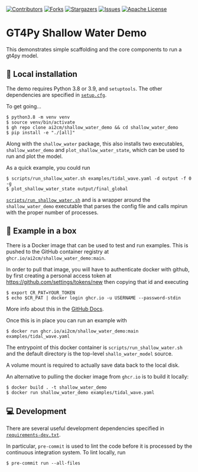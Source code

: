 [![Contributors][contributors-shield]][contributors-url]
[![Forks][forks-shield]][forks-url]
[![Stargazers][stars-shield]][stars-url]
[![Issues][issues-shield]][issues-url]
[![Apache License][license-shield]][license-url]

# GT4Py Shallow Water Demo

This demonstrates simple scaffolding and the core components to run a gt4py model.

## 🐝 Local installation

The demo requires Python 3.8 or 3.9, and `setuptools`. The other dependencies are
specified in [`setup.cfg`](https://github.com/ai2cm/shallow_water_demo/blob/main/setup.cfg).

To get going...

```shell
$ python3.8 -m venv venv
$ source venv/bin/activate
$ gh repo clone ai2cm/shallow_water_demo && cd shallow_water_demo
$ pip install -e "./[all]"
```

Along with the `shallow_water` package, this also installs two executables, `shallow_water_demo` and `plot_shallow_water_state`, which can be used to run and plot the model.

As a quick example, you could run

```
$ scripts/run_shallow_water.sh examples/tidal_wave.yaml -d output -f 0 -g
$ plot_shallow_water_state output/final_global
```

[`scripts/run_shallow_water.sh`](https://github.com/ai2cm/shallow_water_demo/blob/main/scripts/run_shallow_water.sh) and is a wrapper around the `shallow_water_demo` executable that parses the config file and calls mpirun with the proper number of processes.

## 🍱 Example in a box

There is a Docker image that can be used to test and run examples.
This is pushed to the GitHub container registry at `ghcr.io/ai2cm/shallow_water_demo:main`.

In order to pull that image, you will have to authenticate docker with github, by first
creating a personal access token at https://github.com/settings/tokens/new then copying
that id and executing

```shell
$ export CR_PAT=YOUR_TOKEN
$ echo $CR_PAT | docker login ghcr.io -u USERNAME --password-stdin
```

More info about this in the [GitHub Docs](https://docs.github.com/en/packages/working-with-a-github-packages-registry/working-with-the-container-registry).

Once this is in place you can run an example with

```shell
$ docker run ghcr.io/ai2cm/shallow_water_demo:main examples/tidal_wave.yaml
```

The entrypoint of this docker container is `scripts/run_shallow_water.sh` and the default directory is the top-level `shallo_water_model` source.

A volume mount is required to actually save data back to the local disk.

An alternative to pulling the docker image from `ghcr.io` is to build it locally:

```shell
$ docker build . -t shallow_water_demo
$ docker run shallow_water_demo examples/tidal_wave.yaml
```

## 💻 Development

There are several useful development dependencies specified in [`requirements-dev.txt`](https://github.com/ai2cm/shallow_water_demo/blob/main/requirements-dev.txt).

In particular, `pre-commit` is used to lint the code before it is processed by the continuous integration system.
To lint locally, run

```shell
$ pre-commit run --all-files
```

[contributors-shield]: https://img.shields.io/github/contributors/ai2cm/shallow_water_demo.svg?style=for-the-badge
[contributors-url]: https://github.com/ai2cm/shallow_water_demo/graphs/contributors
[forks-shield]: https://img.shields.io/github/forks/ai2cm/shallow_water_demo.svg?style=for-the-badge
[forks-url]: https://github.com/ai2cm/shallow_water_demo/network/members
[stars-shield]: https://img.shields.io/github/stars/ai2cm/shallow_water_demo.svg?style=for-the-badge
[stars-url]: https://github.com/ai2cm/shallow_water_demo/stargazers
[issues-shield]: https://img.shields.io/github/issues/ai2cm/shallow_water_demo.svg?style=for-the-badge
[issues-url]: https://github.com/ai2cm/shallow_water_demo/issues
[license-shield]: https://img.shields.io/github/license/ai2cm/shallow_water_demo.svg?style=for-the-badge
[license-url]: https://github.com/ai2cm/shallow_water_demo/blob/main/LICENSE
